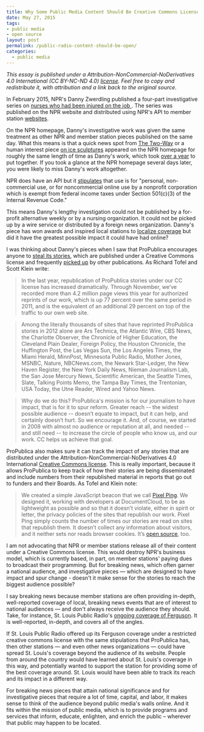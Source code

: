 ```yaml
---
title: Why Some Public Media Content Should Be Creative Commons Licensed
date: May 27, 2015
tags:
- public media
- open source
layout: post
permalink: /public-radio-content-should-be-open/
categories:
  - public media
---
```


*This essay is published under a Attribution-NonCommercial-NoDerivatives 4.0 International (CC BY-NC-ND 4.0) [license](https://creativecommons.org/licenses/by-nc-nd/4.0/). Feel free to copy and redistribute it, with attribution and a link back to the original source.*

In February 2015, NPR's Danny Zwerdling published a four-part investigative series on [nurses who had been injured on the job ](http://www.npr.org/series/385540559/injured-nurses). The series was published on the NPR website and distributed using NPR's API to member station [websites](http://iowapublicradio.org/post/va-hospitals-training-and-technology-reduce-nurses-injuries).

On the NPR homepage, Danny's investigative work was given the same treatment as other NPR and member station pieces published on the same day. What this means is that a quick news spot from [The Two-Way](http://www.npr.org/sections/thetwo-way/) or a human interest piece [on ice sculptures](http://www.npr.org/2015/02/11/385464643/wisconsin-sculptor-rebuilds-after-60-foot-ice-sculpture-collapses) appeared on the NPR homepage for roughly the same length of time as Danny's work, which took [over a year](https://www.facebook.com/NPR/posts/10202459442581038) to put together. If you took a glance at the NPR homepage several days later, you were likely to miss Danny's work altogether.

NPR does have an API but it [stipulates](http://www.npr.org/api/index) that use is for "personal, non-commercial use, or for noncommercial online use by a nonprofit corporation which is exempt from federal income taxes under Section 501(c)(3) of the Internal Revenue Code."

This means Danny's lengthy investigation could not be published by a for-profit alternative weekly or by a nursing organization. It could not be picked up by a wire service or distributed by a foreign news organization. Danny's piece has won awards and inspired local stations to [localize coverage](http://wgbhnews.org/post/health-care-workers-share-your-workplace-injury-story) but did it have the greatest possible impact it could have had online?

I was thinking about Danny's pieces when I saw that ProPublica encourages anyone to [steal its stories](http://www.propublica.org/nerds/item/happy-birthday-creative-commons), which are published under a Creative Commons license and frequently [picked up](http://www.altweeklies.com/aan/creative-commons-ftw-how-alt-weeklies-are-using-propublica-content-for-free/Article?oid=6490956) by other publications. As Richard Tofel and Scott Klein write:

> In the last year, republication of ProPublica stories under our CC license has increased dramatically. Through November, we’ve recorded more than 4.2 million page views this year for authorized reprints of our work, which is up 77 percent over the same period in 2011, and is the equivalent of an additional 29 percent on top of the traffic to our own web site.

> Among the literally thousands of sites that have reprinted ProPublica stories in 2012 alone are Ars Technica, the Atlantic Wire, CBS News, the Charlotte Observer, the Chronicle of Higher Education, the Cleveland Plain Dealer, Foreign Policy, the Houston Chronicle, the Huffington Post, the Las Vegas Sun, the Los Angeles Times, the Miami Herald, MinnPost, Minnesota Public Radio, Mother Jones, MSNBC, Nature, NBCNews.com, the Newark Star-Ledger, the New Haven Register, the New York Daily News, Nieman Journalism Lab, the San Jose Mercury News, Scientific American, the Seattle Times, Slate, Talking Points Memo, the Tampa Bay Times, the Trentonian, USA Today, the Utne Reader, Wired and Yahoo News.

> Why do we do this? ProPublica's mission is for our journalism to have impact, that is for it to spur reform. Greater reach -- the widest possible audience -- doesn’t equate to impact, but it can help, and certainly doesn’t hurt. So we encourage it. And, of course, we started in 2008 with almost no audience or reputation at all, and needed -- and still need -- to increase the circle of people who know us, and our work. CC helps us achieve that goal.

ProPublica also makes sure it can track the impact of any stories that are distributed under the Attribution-NonCommercial-NoDerivatives 4.0 International [Creative Commons license](https://creativecommons.org/licenses/by-nc-nd/4.0/). This is really important, because it allows ProPublica to keep track of how their stories are being disseminated and include numbers from their republished material in reports that go out to funders and their Boards. As Tofel and Klein note:

> We created a simple JavaScript beacon that we call [Pixel Ping](http://www.propublica.org/about/pixelping). We designed it, working with developers at DocumentCloud, to be as lightweight as possible and so that it doesn’t violate, either in spirit or letter, the privacy policies of the sites that republish our work. Pixel Ping simply counts the number of times our stories are read on sites that republish them. It doesn’t collect any information about visitors, and it neither sets nor reads browser cookies. It’s [open source](http://documentcloud.github.io/pixel-ping/), too.

I am not advocating that NPR or member stations release all of their content under a Creative Commons license. This would destroy NPR's business model, which is currently based, in part, on member stations' paying dues to broadcast their programming. But for breaking news, which often garner a national audience, and investigative pieces — which are designed to have impact and spur change - doesn't it make sense for the stories to reach the biggest audience possible?

I say breaking news because member stations are often providing in-depth, well-reported coverage of local, breaking news events that are of interest to national audiences — and don't always receive the audience they should. Take, for instance, St. Louis Public Radio's [ongoing coverage of Ferguson](http://apps.stlpublicradio.org/ferguson-project/topic.html). It is well-reported, in-depth, and covers all of the angles.

If St. Louis Public Radio offered up its Ferguson coverage under a restricted creative commons license with the same stipulations that ProPublica has, then other stations — and even other news organizations — could have spread St. Louis's coverage beyond the audience of its website. People from around the country would have learned about St. Louis's coverage in this way, and potentially wanted to support the station for providing some of the best coverage around. St. Louis would have been able to track its reach and its impact in a different way.

For breaking news pieces that attain national significance and for investigative pieces that require a lot of time, capital, and labor, it makes sense to think of the audience beyond public media's walls online. And it fits within the mission of public media, which is to provide programs and services that inform, educate, enlighten, and enrich the public – wherever that public may happen to be located.
